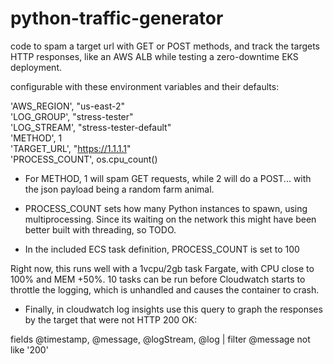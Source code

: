 # python-traffic-generator

code to spam a target url with GET or POST methods, and track the targets HTTP responses, like an AWS ALB while testing a zero-downtime EKS deployment.

configurable with these environment variables and their defaults:

'AWS_REGION', "us-east-2"  
'LOG_GROUP', "stress-tester"  
'LOG_STREAM', "stress-tester-default"  
'METHOD', 1  
'TARGET_URL', "https://1.1.1.1"  
'PROCESS_COUNT', os.cpu_count()

- For METHOD, 1 will spam GET requests, while 2 will do a POST... with the json payload being a random farm animal.

- PROCESS_COUNT sets how many Python instances to spawn, using multiprocessing. Since its waiting on the network this might have been better built with threading, so TODO.

- In the included ECS task definition, PROCESS_COUNT is set to 100

Right now, this runs well with a 1vcpu/2gb task Fargate, with CPU close to 100% and MEM +50%. 10 tasks can be run before Cloudwatch starts to throttle the logging, which is unhandled and causes the container to crash.

* Finally, in cloudwatch log insights use this query to graph the responses by the target that were not HTTP 200 OK:

fields @timestamp, @message, @logStream, @log
| filter @message not like '200'

